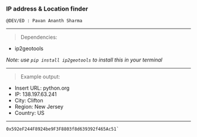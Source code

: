 ### IP address & Location finder
```
@DEV/ED : Pavan Ananth Sharma
```
-----------------------------------------------------------------------------------------------------------------------------------------------------------------------------------

>Dependencies: 

- ip2geotools

_Note: use ```pip install ip2geotools``` to install this in your terminal_

-----------------------------------------------------------------------------------------------------------------------------------------------------------------------------------

>Example output:

- Insert URL: python.org
- IP: 138.197.63.241
- City: Clifton
- Region: New Jersey
- Country: US

-----------------------------------------------------------------------------------------------------------------------------------------------------------------------------------

```
0x592eF244F8924be9F3F8803f8d639392f465Ac51`
```
